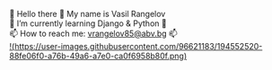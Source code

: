 👋 Hello there 👋 My name is Vasil Rangelov  
🌱 I’m currently learning Django & Python 🌱  
📫 How to reach me: vrangelov85@abv.bg 📫  
[!(https://user-images.githubusercontent.com/96621183/194552520-88fe06f0-a76b-49a6-a7e0-ca0f6958b80f.png)](www.linkedin.com/in/vasil-rangelov-739b93181)
<!--
**vasskess/vasskess** is a ✨ _special_ ✨ repository because its `README.md` (this file) appears on your GitHub profile.
![linkedin](https://user-images.githubusercontent.com/96621183/194552520-88fe06f0-a76b-49a6-a7e0-ca0f6958b80f.png)
